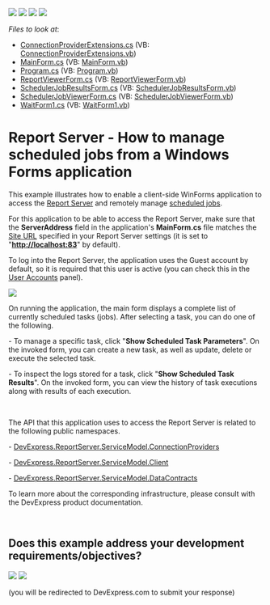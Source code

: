 <!-- default badges list -->
![](https://img.shields.io/endpoint?url=https://codecentral.devexpress.com/api/v1/VersionRange/128597089/16.2.3%2B)
[![](https://img.shields.io/badge/Open_in_DevExpress_Support_Center-FF7200?style=flat-square&logo=DevExpress&logoColor=white)](https://supportcenter.devexpress.com/ticket/details/T431255)
[![](https://img.shields.io/badge/📖_How_to_use_DevExpress_Examples-e9f6fc?style=flat-square)](https://docs.devexpress.com/GeneralInformation/403183)
[![](https://img.shields.io/badge/💬_Leave_Feedback-feecdd?style=flat-square)](#does-this-example-address-your-development-requirementsobjectives)
<!-- default badges end -->
<!-- default file list -->
*Files to look at*:

* [ConnectionProviderExtensions.cs](./CS/ScheduledTasksAPIClientDemo/ConnectionProviderExtensions.cs) (VB: [ConnectionProviderExtensions.vb](./VB/ScheduledTasksAPIClientDemo/ConnectionProviderExtensions.vb))
* [MainForm.cs](./CS/ScheduledTasksAPIClientDemo/MainForm.cs) (VB: [MainForm.vb](./VB/ScheduledTasksAPIClientDemo/MainForm.vb))
* [Program.cs](./CS/ScheduledTasksAPIClientDemo/Program.cs) (VB: [Program.vb](./VB/ScheduledTasksAPIClientDemo/Program.vb))
* [ReportViewerForm.cs](./CS/ScheduledTasksAPIClientDemo/ReportViewerForm.cs) (VB: [ReportViewerForm.vb](./VB/ScheduledTasksAPIClientDemo/ReportViewerForm.vb))
* [SchedulerJobResultsForm.cs](./CS/ScheduledTasksAPIClientDemo/SchedulerJobResultsForm.cs) (VB: [SchedulerJobResultsForm.vb](./VB/ScheduledTasksAPIClientDemo/SchedulerJobResultsForm.vb))
* [SchedulerJobViewerForm.cs](./CS/ScheduledTasksAPIClientDemo/SchedulerJobViewerForm.cs) (VB: [SchedulerJobViewerForm.vb](./VB/ScheduledTasksAPIClientDemo/SchedulerJobViewerForm.vb))
* [WaitForm1.cs](./CS/ScheduledTasksAPIClientDemo/WaitForm1.cs) (VB: [WaitForm1.vb](./VB/ScheduledTasksAPIClientDemo/WaitForm1.vb))
<!-- default file list end -->
# Report Server - How to manage scheduled jobs from a Windows Forms application


<p>This example illustrates how to enable a client-side WinForms application to access the <a href="https://documentation.devexpress.com/#ReportServer/CustomDocument12432">Report Server</a> and remotely manage <a href="https://documentation.devexpress.com/#ReportServer/CustomDocument14364">scheduled jobs</a>.</p>
<p>For this application to be able to access the Report Server, make sure that the <strong>ServerAddress</strong> field in the application's <strong>MainForm.cs</strong> file matches the <a href="https://documentation.devexpress.com/#ReportServer/CustomDocument14370">Site URL</a> specified in your Report Server settings (it is set to "<strong><a href="http://localhost:83">http://localhost:83</a></strong>" by default).</p>
<p>To log into the Report Server, the application uses the Guest account by default, so it is required that this user is active (you can check this in the <a href="https://documentation.devexpress.com/#ReportServer/CustomDocument14361">User Accounts</a> panel).</p>
<p><img src="https://raw.githubusercontent.com/DevExpress-Examples/report-server-how-to-manage-scheduled-jobs-from-a-windows-forms-application-t431255/16.2.3+/media/b03db415-8653-11e6-80bf-00155d62480c.png"></p>
<p>On running the application, the main form displays a complete list of currently scheduled tasks (jobs). After selecting a task, you can do one of the following.</p>
<p>- To manage a specific task, click "<strong>Show Scheduled Task Parameters</strong>". On the invoked form, you can create a new task, as well as update, delete or execute the selected task.</p>
<p>- To inspect the logs stored for a task, click "<strong>Show Scheduled Task Results</strong>". On the invoked form, you can view the history of task executions along with results of each execution.</p>
<p> </p>
<p>The API that this application uses to access the Report Server is related to the following public namespaces.</p>
<p>- <a href="https://documentation.devexpress.com/#CoreLibraries/DevExpressReportServerServiceModelConnectionProviders">DevExpress.ReportServer.ServiceModel.ConnectionProviders</a></p>
<p>- <a href="https://documentation.devexpress.com/#CoreLibraries/DevExpressReportServerServiceModelClient">DevExpress.ReportServer.ServiceModel.Client</a></p>
<p>- <a href="https://documentation.devexpress.com/#CoreLibraries/DevExpressReportServerServiceModelDataContracts">DevExpress.ReportServer.ServiceModel.DataContracts</a></p>
<p>To learn more about the corresponding infrastructure, please consult with the DevExpress product documentation.</p>

<br/>


<!-- feedback -->
## Does this example address your development requirements/objectives?

[<img src="https://www.devexpress.com/support/examples/i/yes-button.svg"/>](https://www.devexpress.com/support/examples/survey.xml?utm_source=github&utm_campaign=report-server-how-to-manage-scheduled-jobs-from-a-windows-forms-application&~~~was_helpful=yes) [<img src="https://www.devexpress.com/support/examples/i/no-button.svg"/>](https://www.devexpress.com/support/examples/survey.xml?utm_source=github&utm_campaign=report-server-how-to-manage-scheduled-jobs-from-a-windows-forms-application&~~~was_helpful=no)

(you will be redirected to DevExpress.com to submit your response)
<!-- feedback end -->
